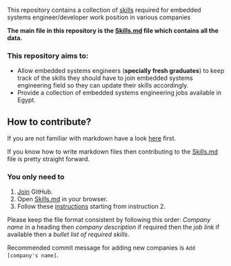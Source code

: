 This repository contains a collection of [skills](https://github.com/eng-mg/Embedded-systems-engineer-skills/blob/master/Skills.md) required for embedded systems engineer/developer work position in various companies

**The main file in this repository is the [Skills.md](https://github.com/eng-mg/Embedded-systems-engineer-skills/blob/master/Skills.md) file which contains all the data.**


### This repository aims to: ###

- Allow embedded systems engineers (**specially fresh graduates**) to keep track of the skills they should have to join embedded systems engineering field so they can update their skills accordingly.
- Provide a collection of embedded systems engineering jobs available in Egypt.

## How to contribute? ##

If you are not familiar with markdown have a look [here](https://guides.github.com/features/mastering-markdown/) first. 

If you know how to write markdown files then contributing to the [Skills.md](https://github.com/eng-mg/Embedded-systems-engineer-skills/blob/master/Skills.md) file is pretty straight forward.

### You only need to ##
1. [Join](https://github.com/join) GitHub.
2. Open [Skills.md](https://github.com/eng-mg/Embedded-systems-engineer-skills/blob/master/Skills.md) in your browser.
3. Follow these [instructions](https://help.github.com/articles/editing-files-in-another-user-s-repository/) starting from instruction 2.

Please keep the file format consistent by following this order: *Company name* in a heading then *company description* if required then the *job link* if available then a *bullet list of required skills*.

Recommended commit message for adding new companies is `Add [company's name]`.
